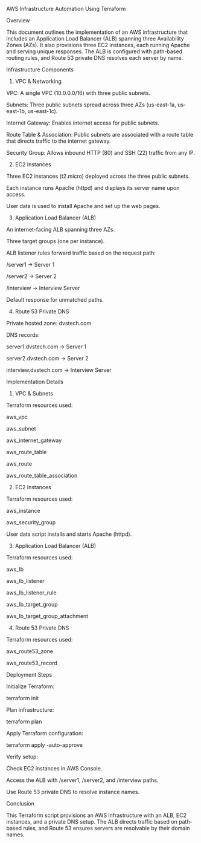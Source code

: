 AWS Infrastructure Automation Using Terraform

Overview

This document outlines the implementation of an AWS infrastructure that includes an Application Load Balancer (ALB) spanning three Availability Zones (AZs). It also provisions three EC2 instances, each running Apache and serving unique responses. The ALB is configured with path-based routing rules, and Route 53 private DNS resolves each server by name.

Infrastructure Components

1. VPC & Networking

VPC: A single VPC (10.0.0.0/16) with three public subnets.

Subnets: Three public subnets spread across three AZs (us-east-1a, us-east-1b, us-east-1c).

Internet Gateway: Enables internet access for public subnets.

Route Table & Association: Public subnets are associated with a route table that directs traffic to the internet gateway.

Security Group: Allows inbound HTTP (80) and SSH (22) traffic from any IP.

2. EC2 Instances

Three EC2 instances (t2.micro) deployed across the three public subnets.

Each instance runs Apache (httpd) and displays its server name upon access.

User data is used to install Apache and set up the web pages.

3. Application Load Balancer (ALB)

An internet-facing ALB spanning three AZs.

Three target groups (one per instance).

ALB listener rules forward traffic based on the request path:

/server1 → Server 1

/server2 → Server 2

/interview → Interview Server

Default response for unmatched paths.

4. Route 53 Private DNS

Private hosted zone: dvstech.com

DNS records:

server1.dvstech.com → Server 1

server2.dvstech.com → Server 2

interview.dvstech.com → Interview Server

Implementation Details

1. VPC & Subnets

Terraform resources used:

aws_vpc

aws_subnet

aws_internet_gateway

aws_route_table

aws_route

aws_route_table_association

2. EC2 Instances

Terraform resources used:

aws_instance

aws_security_group

User data script installs and starts Apache (httpd).

3. Application Load Balancer (ALB)

Terraform resources used:

aws_lb

aws_lb_listener

aws_lb_listener_rule

aws_lb_target_group

aws_lb_target_group_attachment

4. Route 53 Private DNS

Terraform resources used:

aws_route53_zone

aws_route53_record

Deployment Steps

Initialize Terraform:

terraform init

Plan infrastructure:

terraform plan

Apply Terraform configuration:

terraform apply -auto-approve

Verify setup:

Check EC2 instances in AWS Console.

Access the ALB with /server1, /server2, and /interview paths.

Use Route 53 private DNS to resolve instance names.

Conclusion

This Terraform script provisions an AWS infrastructure with an ALB, EC2 instances, and a private DNS setup. The ALB directs traffic based on path-based rules, and Route 53 ensures servers are resolvable by their domain names.

